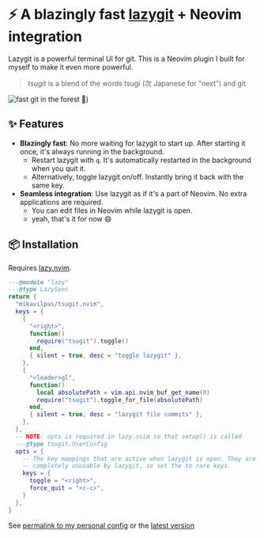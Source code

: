 # ⚡ A blazingly fast [lazygit](https://github.com/jesseduffield/lazygit) + Neovim integration

Lazygit is a powerful terminal UI for git. This is a Neovim plugin I built for
myself to make it even more powerful.

> _tsugit_ is a blend of the words tsugi (次 Japanese for "next") and git

![fast git in the forest 🙂)](https://raw.githubusercontent.com/mikavilpas/tsugit.nvim/refs/heads/assets/.github/images/logo.jpeg)

## ✨ Features

- **Blazingly fast**: No more waiting for lazygit to start up. After starting it
  once, it's always running in the background.
  - Restart lazygit with `q`. It's automatically restarted in the background
    when you quit it.
  - Alternatively, toggle lazygit on/off. Instantly bring it back with the same
    key.
- **Seamless integration**: Use lazygit as if it's a part of Neovim. No extra
  applications are required.
  - You can edit files in Neovim while lazygit is open.
  - yeah, that's it for now 😄

## 📦 Installation

Requires [lazy.nvim](https://lazy.folke.io/).

```lua
---@module "lazy"
---@type LazySpec
return {
  "mikavilpas/tsugit.nvim",
  keys = {
    {
      "<right>",
      function()
        require("tsugit").toggle()
      end,
      { silent = true, desc = "toggle lazygit" },
    },
    {
      "<leader>gl",
      function()
        local absolutePath = vim.api.nvim_buf_get_name(0)
        require("tsugit").toggle_for_file(absolutePath)
      end,
      { silent = true, desc = "lazygit file commits" },
    },
  },
  -- NOTE: opts is required in lazy.nvim so that setup() is called
  ---@type tsugit.UserConfig
  opts = {
    -- The key mappings that are active when lazygit is open. They are
    -- completely unusable by lazygit, so set the to rare keys.
    keys = {
      toggle = "<right>",
      force_quit = "<c-c>",
    }
  },
}

```

See
[permalink to my personal config](https://github.com/mikavilpas/dotfiles/blob/8bbd50dd96cfd891e0c1ea24c96b4270ff84cb7e/.config/nvim/lua/plugins/git.lua#L45-L48)
or the
[latest version](https://github.com/mikavilpas/dotfiles/blob/main/.config/nvim/lua/plugins/git.lua?plain=1)
